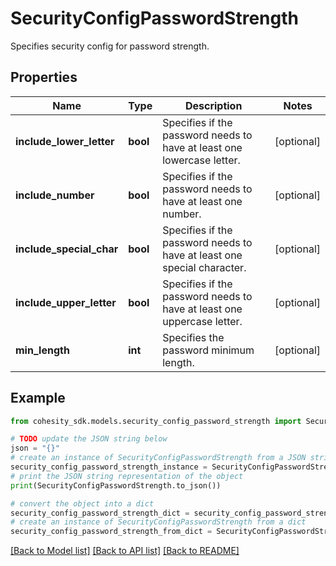 # SecurityConfigPasswordStrength

Specifies security config for password strength.

## Properties

Name | Type | Description | Notes
------------ | ------------- | ------------- | -------------
**include_lower_letter** | **bool** | Specifies if the password needs to have at least one lowercase letter. | [optional] 
**include_number** | **bool** | Specifies if the password needs to have at least one number. | [optional] 
**include_special_char** | **bool** | Specifies if the password needs to have at least one special character. | [optional] 
**include_upper_letter** | **bool** | Specifies if the password needs to have at least one uppercase letter. | [optional] 
**min_length** | **int** | Specifies the password minimum length. | [optional] 

## Example

```python
from cohesity_sdk.models.security_config_password_strength import SecurityConfigPasswordStrength

# TODO update the JSON string below
json = "{}"
# create an instance of SecurityConfigPasswordStrength from a JSON string
security_config_password_strength_instance = SecurityConfigPasswordStrength.from_json(json)
# print the JSON string representation of the object
print(SecurityConfigPasswordStrength.to_json())

# convert the object into a dict
security_config_password_strength_dict = security_config_password_strength_instance.to_dict()
# create an instance of SecurityConfigPasswordStrength from a dict
security_config_password_strength_from_dict = SecurityConfigPasswordStrength.from_dict(security_config_password_strength_dict)
```
[[Back to Model list]](../README.md#documentation-for-models) [[Back to API list]](../README.md#documentation-for-api-endpoints) [[Back to README]](../README.md)


